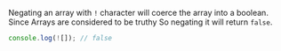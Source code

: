 
  Negating an array with `!` character will coerce the array into a boolean. Since Arrays are considered to be truthy So negating it will return `false`.

  ```javascript
  console.log(![]); // false
  ```
